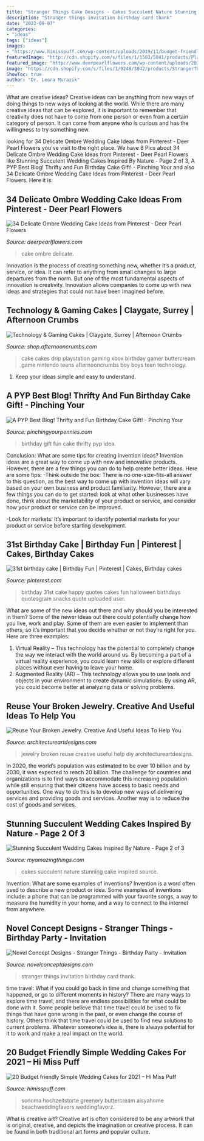 ```yaml
---
title: "Stranger Things Cake Designs - Cakes Succulent Nature Stunning Cake Inspired Source"
description: "Stranger things invitation birthday card thank"
date: "2023-09-07"
categories:
- "ideas"
tags: ["ideas"]
images:
- "https://www.himisspuff.com/wp-content/uploads/2019/11/budget-friendly-elegant-simple-wedding-cakes-23.jpg"
featuredImage: "http://cdn.shopify.com/s/files/1/1583/5841/products/Playstation_Nintendo_Cake_grande.jpg?v=1530715231"
featured_image: "http://www.deerpearlflowers.com/wp-content/uploads/2015/05/Ombre-blue-floral-wedding-cake-from-Amy-Beck-Cake-Design.jpg"
image: "https://cdn.shopify.com/s/files/1/0248/3042/products/StrangerThingsChalkPROMO_3bfd649f-7f43-461f-94ad-07f99c5986c4_1024x1024.jpg?v=1516815362"
ShowToc: true
author: "Dr. Leora Murazik"
---
```



What are creative ideas?
Creative ideas can be anything from new ways of doing things to new ways of looking at the world. While there are many creative ideas that can be explored, it is important to remember that creativity does not have to come from one person or even from a certain category of person. It can come from anyone who is curious and has the willingness to try something new.

	

		
looking for 34 Delicate Ombre Wedding Cake Ideas from Pinterest - Deer Pearl Flowers you've visit to the right place. We have 8 Pics about 34 Delicate Ombre Wedding Cake Ideas from Pinterest - Deer Pearl Flowers like Stunning Succulent Wedding Cakes Inspired By Nature - Page 2 of 3, A PYP Best Blog! Thrifty and Fun Birthday Cake Gift! - Pinching Your and also 34 Delicate Ombre Wedding Cake Ideas from Pinterest - Deer Pearl Flowers. Here it is:
		
    
## 34 Delicate Ombre Wedding Cake Ideas From Pinterest - Deer Pearl Flowers

<img loading=lazy src="http://www.deerpearlflowers.com/wp-content/uploads/2015/05/Ombre-blue-floral-wedding-cake-from-Amy-Beck-Cake-Design.jpg" onerror="this.onerror=null;this.src='https://tse1.mm.bing.net/th?id=OIP.pkQ79gflGZSjT62HnK8SuwHaLI&amp;pid=15.1';" alt="34 Delicate Ombre Wedding Cake Ideas from Pinterest - Deer Pearl Flowers">

_Source: deerpearlflowers.com_

>cake ombre delicate. 

	

Innovation is the process of creating something new, whether it’s a product, service, or idea. It can refer to anything from small changes to large departures from the norm. But one of the most fundamental aspects of innovation is creativity. Innovation allows companies to come up with new ideas and strategies that could not have been imagined before.

    
## Technology &amp; Gaming Cakes | Claygate, Surrey | Afternoon Crumbs

<img loading=lazy src="http://cdn.shopify.com/s/files/1/1583/5841/products/Playstation_Nintendo_Cake_grande.jpg?v=1530715231" onerror="this.onerror=null;this.src='https://tse2.mm.bing.net/th?id=OIP.DtcaIsei6_psxb9lEBTZFgHaJQ&amp;pid=15.1';" alt="Technology &amp; Gaming Cakes | Claygate, Surrey | Afternoon Crumbs">

_Source: shop.afternooncrumbs.com_

>cake cakes drip playstation gaming xbox birthday gamer buttercream game nintendo teens afternooncrumbs boy boys teen technology. 

	

1. Keep your ideas simple and easy to understand.

    
## A PYP Best Blog! Thrifty And Fun Birthday Cake Gift! - Pinching Your

<img loading=lazy src="https://www.pinchingyourpennies.com/wp-content/uploads/2012/10/IMG_9319copy1.jpg" onerror="this.onerror=null;this.src='https://tse2.mm.bing.net/th?id=OIP.mpuCBCiHuhB3D6fAmcqcFgHaLH&amp;pid=15.1';" alt="A PYP Best Blog! Thrifty and Fun Birthday Cake Gift! - Pinching Your">

_Source: pinchingyourpennies.com_

>birthday gift fun cake thrifty pyp idea. 

	

Conclusion: What are some tips for creating invention ideas?
Invention ideas are a great way to come up with new and innovative products. However, there are a few things you can do to help create better ideas. Here are some tips:
-Think outside the box: There is no one-size-fits-all answer to this question, as the best way to come up with invention ideas will vary based on your own business and product familiarity. However, there are a few things you can do to get started: look at what other businesses have done, think about the marketability of your product or service, and consider how your product or service can be improved.

-Look for markets: It’s important to identify potential markets for your product or service before starting development.

    
## 31st Birthday Cake | Birthday Fun | Pinterest | Cakes, Birthday Cakes

<img loading=lazy src="https://s-media-cache-ak0.pinimg.com/736x/e5/3a/a7/e53aa72d85b2bae50b4acabdf24a3ce5.jpg" onerror="this.onerror=null;this.src='https://tse3.mm.bing.net/th?id=OIP.WrJ3urewn1hGY7tWYyotDgHaJ6&amp;pid=15.1';" alt="31st birthday cake | Birthday Fun | Pinterest | Cakes, Birthday cakes">

_Source: pinterest.com_

>birthday 31st cake happy quotes cakes fun halloween birthdays quotesgram snacks quote uploaded user. 

	

What are some of the new ideas out there and why should you be interested in them?
Some of the newer ideas out there could potentially change how you live, work and play. Some of them are even easier to implement than others, so it’s important that you decide whether or not they’re right for you. Here are three examples: 
1) Virtual Reality – This technology has the potential to completely change the way we interact with the world around us. By becoming a part of a virtual reality experience, you could learn new skills or explore different places without ever having to leave your home. 
2) Augmented Reality (AR) – This technology allows you to use tools and objects in your environment to create dynamic simulations. By using AR, you could become better at analyzing data or solving problems.

    
## Reuse Your Broken Jewelry. Creative And Useful Ideas To Help You

<img loading=lazy src="https://www.architectureartdesigns.com/wp-content/uploads/2013/04/ArchitectureArtDesigns-2933.jpg" onerror="this.onerror=null;this.src='https://tse1.mm.bing.net/th?id=OIP.kMc_mJUKsSu0NKPSLkyInQAAAA&amp;pid=15.1';" alt="Reuse Your Broken Jewelry. Creative And Useful Ideas To Help You">

_Source: architectureartdesigns.com_

>jewelry broken reuse creative useful help diy architectureartdesigns. 

	

In 2020, the world’s population was estimated to be over 10 billion and by 2030, it was expected to reach 20 billion. The challenge for countries and organizations is to find ways to accommodate this increasing population while still ensuring that their citizens have access to basic needs and opportunities. One way to do this is to develop new ways of delivering services and providing goods and services. Another way is to reduce the cost of goods and services.

    
## Stunning Succulent Wedding Cakes Inspired By Nature - Page 2 Of 3

<img loading=lazy src="https://myamazingthings.com/wp-content/uploads/2018/06/succulent-wedding-cake-7-.jpg" onerror="this.onerror=null;this.src='https://tse1.mm.bing.net/th?id=OIP.5hQp6bCSxsMS06B-zFSOnwHaLF&amp;pid=15.1';" alt="Stunning Succulent Wedding Cakes Inspired By Nature - Page 2 of 3">

_Source: myamazingthings.com_

>cakes succulent nature stunning cake inspired source. 

	

Invention: What are some examples of inventions?
Invention is a word often used to describe a new product or idea. Some examples of inventions include: a phone that can be programmed with your favorite songs, a way to measure the humidity in your home, and a way to connect to the internet from anywhere.

    
## Novel Concept Designs - Stranger Things - Birthday Party - Invitation

<img loading=lazy src="https://cdn.shopify.com/s/files/1/0248/3042/products/StrangerThingsChalkPROMO_3bfd649f-7f43-461f-94ad-07f99c5986c4_1024x1024.jpg?v=1516815362" onerror="this.onerror=null;this.src='https://tse3.mm.bing.net/th?id=OIP.t54XW0fE0hGk39qYaz52BQHaGs&amp;pid=15.1';" alt="Novel Concept Designs - Stranger Things - Birthday Party - Invitation">

_Source: novelconceptdesigns.com_

>stranger things invitation birthday card thank. 

	

time travel: What if you could go back in time and change something that happened, or go to different moments in history?
There are many ways to explore time travel, and there are endless possibilities for what could be done with it. Some people believe that time travel could be used to fix things that have gone wrong in the past, or even change the course of history. Others think that time travel could be used to find new solutions to current problems. Whatever someone’s idea is, there is always potential for it to work and make a real impact on the world.

    
## 20 Budget Friendly Simple Wedding Cakes For 2021 – Hi Miss Puff

<img loading=lazy src="https://www.himisspuff.com/wp-content/uploads/2019/11/budget-friendly-elegant-simple-wedding-cakes-23.jpg" onerror="this.onerror=null;this.src='https://tse3.mm.bing.net/th?id=OIP.n47iZX0yhrQJEqlfiCC-KQHaKH&amp;pid=15.1';" alt="20 Budget friendly Simple Wedding Cakes for 2021 – Hi Miss Puff">

_Source: himisspuff.com_

>sonoma hochzeitstorte greenery buttercream aisyahome beachweddingfavors weddingfavorz. 

	

What is creative art?
Creative art is often considered to be any artwork that is original, creative, and depicts the imagination or creative process. It can be found in both traditional art forms and popular culture.

